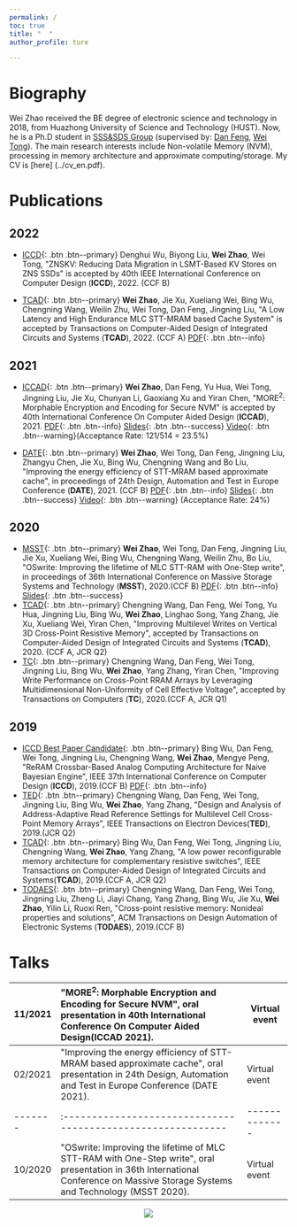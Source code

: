 ```yaml
---
permalink: /
toc: true
title: "  "
author_profile: ture

---
```


# Biography

Wei Zhao received the BE degree of electronic science and technology in 2018, from Huazhong University of Science and Technology (HUST). Now, he is a Ph.D student in [SSS&SDS Group](https://ssssds.github.io) (supervised by: [Dan Feng](http://faculty.hust.edu.cn/dfeng/zh_CN/index.htm), [Wei Tong](http://faculty.hust.edu.cn/tongwei/zh_CN/index.htm)). The main research interests include Non-volatile Memory (NVM), processing in memory architecture and approximate computing/storage. My CV is [here] (../cv_en.pdf).

# Publications

## 2022
- [ICCD](){: .btn .btn--primary} Denghui Wu, Biyong Liu, **Wei Zhao**, Wei Tong, "ZNSKV: Reducing Data Migration in LSMT-Based KV Stores on ZNS SSDs" is accepted by 40th IEEE International Conference on Computer Design (**ICCD**), 2022. (CCF B) 
  
- [TCAD](){: .btn .btn--primary} **Wei Zhao**, Jie Xu, Xueliang Wei, Bing Wu, Chengning Wang, Weilin Zhu, Wei Tong, Dan Feng, Jingning Liu, "A Low Latency and High Endurance MLC STT-MRAM based Cache System" is accepted by Transactions on Computer-Aided Design of Integrated Circuits and Systems (**TCAD**), 2022. (CCF A) [PDF](){: .btn .btn--info} 

## 2021

- [ICCAD](){: .btn .btn--primary} **Wei Zhao**, Dan Feng, Yu Hua, Wei Tong, Jingning Liu, Jie Xu, Chunyan Li, Gaoxiang Xu and Yiran Chen, "MORE<sup>2</sup>: Morphable Encryption and Encoding for Secure NVM" is accepted by 40th International Conference On Computer Aided Design (**ICCAD**), 2021. [PDF](https://drive.google.com/file/d/1Bx3JlnTO10ODeRCRJWuMutjfJYm8OEeO/view?usp=sharing){: .btn .btn--info} [Slides](https://drive.google.com/file/d/1QXSB2VrwoNdet4yN6rv9GiqM0MymGt4y/view?usp=sharing){: .btn .btn--success} [Video](https://drive.google.com/file/d/1nzlyH18eUQmKrnpU14GkL6AuvaiLsJhd/view?usp=sharing){: .btn .btn--warning}(Acceptance Rate: 121/514 = 23.5%)

* [DATE](){: .btn .btn--primary} **Wei Zhao**, Wei Tong, Dan Feng, Jingning Liu, Zhangyu Chen, Jie Xu, Bing Wu, Chengning Wang and Bo Liu, "Improving the energy efficiency of STT-MRAM based approximate cache", in proceedings of 24th Design, Automation and Test in Europe Conference  (**DATE**), 2021. (CCF B) [PDF](./paper/date21.pdf){: .btn .btn--info} [Slides](./slides/DATE2021.pdf){: .btn .btn--success} [Video](https://drive.google.com/file/d/1NUQJG55wA_KKwRNeqsZhLCLK5tTVZvnp/view?usp=sharing){: .btn .btn--warning} (Acceptance Rate: 24%)

## 2020

* [MSST](){: .btn .btn--primary} **Wei Zhao**, Wei Tong, Dan Feng, Jingning Liu, Jie Xu, Xueliang Wei, Bing Wu, Chengning Wang, Weilin Zhu, Bo Liu, "OSwrite: Improving the lifetime of MLC STT-RAM with One-Step write", in proceedings of 36th International Conference on Massive Storage Systems and Technology (**MSST**), 2020.(CCF B) [PDF](./paper/MSST_13.pdf){: .btn .btn--info} [Slides](./slides/OSwrite.pdf){: .btn .btn--success}
* [TCAD](){: .btn .btn--primary} Chengning Wang, Dan Feng, Wei Tong, Yu Hua, Jingning Liu, Bing Wu, **Wei Zhao**, Linghao Song, Yang Zhang, Jie Xu, Xueliang Wei, Yiran Chen, "Improving Multilevel Writes on Vertical 3D Cross-Point Resistive Memory", accepted by Transactions on Computer-Aided Design of Integrated Circuits and Systems (**TCAD**), 2020.
(CCF A, JCR Q2)
* [TC](){: .btn .btn--primary} Chengning Wang, Dan Feng, Wei Tong, Jingning Liu, Bing Wu, **Wei Zhao**, Yang Zhang, Yiran Chen, "Improving Write Performance on Cross-Point RRAM Arrays by Leveraging Multidimensional Non-Uniformity of Cell Effective Voltage", accepted by Transactions on Computers (**TC**), 2020.(CCF A, JCR Q1)

## 2019

* [ICCD Best Paper Candidate](){: .btn .btn--primary} Bing Wu, Dan Feng, Wei Tong, Jingning Liu, Chengning Wang, **Wei Zhao**, Mengye Peng, "ReRAM Crossbar-Based Analog Computing Architecture for Naive Bayesian Engine",  IEEE 37th International Conference on Computer Design (**ICCD**), 2019.(CCF B) [PDF](./paper/bayes.pdf){: .btn .btn--info}
* [TED](){: .btn .btn--primary} Chengning Wang, Dan Feng, Wei Tong, Jingning Liu, Bing Wu, **Wei Zhao**, Yang Zhang, "Design and Analysis of Address-Adaptive Read Reference Settings for Multilevel Cell Cross-Point Memory Arrays", IEEE Transactions on Electron Devices(**TED**), 2019.(JCR Q2)
* [TCAD](){: .btn .btn--primary} Bing Wu, Dan Feng, Wei Tong, Jingning Liu, Chengning Wang, **Wei Zhao**, Yang Zhang, "A low power reconfigurable memory architecture for complementary resistive switches", IEEE Transactions on Computer-Aided Design of Integrated Circuits and Systems(**TCAD**), 2019.(CCF A, JCR Q2)
* [TODAES](){: .btn .btn--primary} Chengning Wang, Dan Feng, Wei Tong, Jingning Liu, Zheng Li, Jiayi Chang, Yang Zhang, Bing Wu, Jie Xu, **Wei Zhao**, Yilin Li, Ruoxi Ren, "Cross-point resistive memory: Nonideal properties and solutions", ACM Transactions on Design Automation of Electronic Systems (**TODAES**), 2019.(CCF B)

# Talks

| 11/2021 | "MORE<sup>2</sup>: Morphable Encryption and Encoding for Secure NVM", oral presentation in 40th International Conference On Computer Aided Design(ICCAD 2021). | Virtual event |
| ------- | :----------------------------------------------------------- | ------------- |
| 02/2021 | "Improving the energy efficiency of STT-MRAM based approximate cache", oral presentation in 24th Design, Automation and Test in Europe Conference (DATE 2021). | Virtual event |
| ------- | :----------------------------------------------------------- | ------------- |
| 10/2020 | "OSwrite: Improving the lifetime of MLC STT-RAM with One-Step write", oral presentation in 36th International Conference on Massive Storage Systems and Technology (MSST 2020). | Virtual event |

<p style="text-align:center;"><a href='https://clustrmaps.com/site/1bj0x'  title='Visit tracker'><img src='//clustrmaps.com/map_v2.png?cl=ffffff&w=600&t=tt&d=2FbOCO1ajkhXSALUOOOiYdUkX9FjmqD7XGl_fLLO9FA'/></a></p>